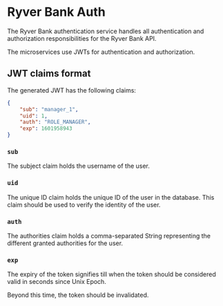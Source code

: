 # Ryver Bank Auth

The Ryver Bank authentication service handles all authentication and authorization responsibilities for the Ryver Bank API.

The microservices use JWTs for authentication and authorization.

## JWT claims format

The generated JWT has the following claims:

```json
{
    "sub": "manager_1",
    "uid": 1,
    "auth": "ROLE_MANAGER",
    "exp": 1601958943
}
```

### `sub`

The subject claim holds the username of the user.

### `uid`

The unique ID claim holds the unique ID of the user in the database. This claim should be used to verify the identity of the user.

### `auth`

The authorities claim holds a comma-separated String representing the different granted authorities for the user.

### `exp`

The expiry of the token signifies till when the token should be considered valid in seconds since Unix Epoch.

Beyond this time, the token should be invalidated.


